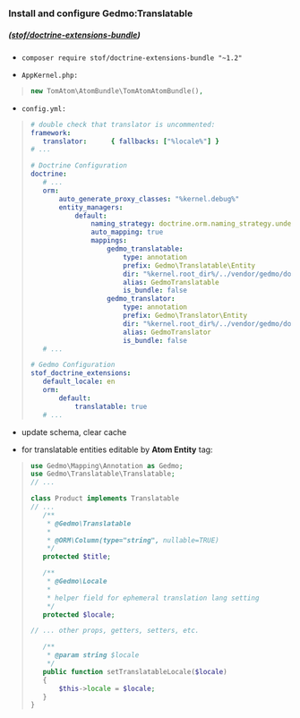 ### Install and configure Gedmo:Translatable
##### ([stof/doctrine-extensions-bundle](https://github.com/stof/StofDoctrineExtensionsBundle))

* `composer require stof/doctrine-extensions-bundle "~1.2"`

* `AppKernel.php:`
>```php
>new TomAtom\AtomBundle\TomAtomAtomBundle(),
>```

* `config.yml:`
>```yml
># double check that translator is uncommented:
>framework:
>    translator:      { fallbacks: ["%locale%"] }
># ...
>
># Doctrine Configuration
>doctrine:
>    # ...
>    orm:
>        auto_generate_proxy_classes: "%kernel.debug%"
>        entity_managers:
>            default:
>                naming_strategy: doctrine.orm.naming_strategy.underscore
>                auto_mapping: true
>                mappings:
>                    gedmo_translatable:
>                        type: annotation
>                        prefix: Gedmo\Translatable\Entity
>                        dir: "%kernel.root_dir%/../vendor/gedmo/doctrine-extensions/lib/Gedmo/Translatable/Entity"
>                        alias: GedmoTranslatable
>                        is_bundle: false
>                    gedmo_translator:
>                        type: annotation
>                        prefix: Gedmo\Translator\Entity
>                        dir: "%kernel.root_dir%/../vendor/gedmo/doctrine-extensions/lib/Gedmo/Translator/Entity"
>                        alias: GedmoTranslator
>                        is_bundle: false
>    # ...
>
># Gedmo Configuration
>stof_doctrine_extensions:
>    default_locale: en
>    orm:
>        default:
>            translatable: true
>    # ...
>```

* update schema, clear cache

* for translatable entities editable by __Atom Entity__ tag:
>```php
>use Gedmo\Mapping\Annotation as Gedmo;
>use Gedmo\Translatable\Translatable;
>// ...
>
>class Product implements Translatable
>// ...
>    /**
>     * @Gedmo\Translatable
>     *
>     * @ORM\Column(type="string", nullable=TRUE)
>     */
>    protected $title;
> 
>    /**
>     * @Gedmo\Locale
>     * 
>     * helper field for ephemeral translation lang setting
>     */
>    protected $locale;
> 
>// ... other props, getters, setters, etc.
> 
>    /**
>     * @param string $locale
>     */
>    public function setTranslatableLocale($locale)
>    {
>        $this->locale = $locale;
>    }
>}
>```